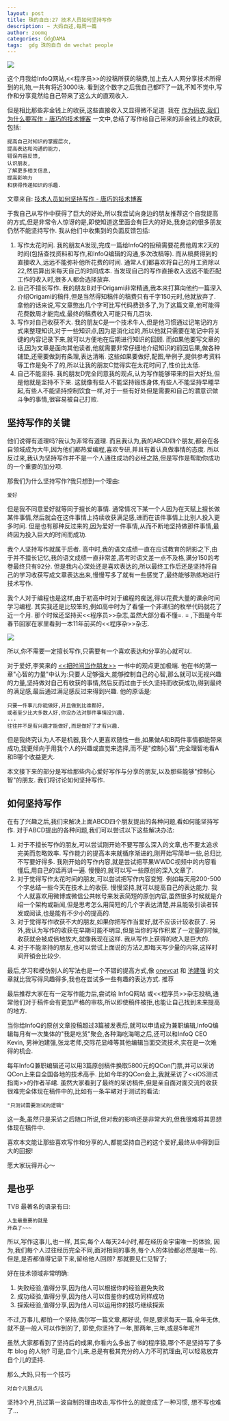 ```yaml
---
layout: post
title: 珠的自白:27 技术人员如何坚持写作
description: ~ 大妈自述,每周一篇
author: zoomq
categories: GdgDAMA
tags:  gdg 珠的自白 dm wechat people
---
```


![](http://blog.devtang.com/images/writing.jpg)

这个月我给InfoQ网站,<<程序员>>的投稿所获的稿费,加上去人人网分享技术所得到的礼物,一共有将近3000块. 看到这个数字之后我自己都吓了一跳,不知不觉中,写作和分享竟然给自己带来了这么大的直观收入. 

但是相比那些非金钱上的收获,这些直接收入又显得微不足道. 我在
[作为码农,我们为什么要写作 - 唐巧的技术博客](http://blog.devtang.com/blog/2014/01/08/why-we-need-write/)
一文中,总结了写作给自己带来的非金钱上的收获,包括:

    提高自己对知识的掌握层次,
    提高表达和沟通的能力,
    错误内容反馈,
    认识朋友,
    了解更多相关信息,
    提高影响力
    和获得传递知识的乐趣. 


<!--more-->

文章来自: [技术人员如何坚持写作 - 唐巧的技术博客](http://blog.devtang.com/blog/2014/05/24/how-to-persist-writing/)


于我自己从写作中获得了巨大的好处,所以我尝试向身边的朋友推荐这个自我提高的方式,但是非常令人惊讶的是,即使知道这里面会有巨大的好处,我身边的很多朋友仍然不能坚持写作. 我从他们中收集到的负面反馈包括:

1. 写作太花时间. 我的朋友A发现,完成一篇给InfoQ的投稿需要花费他周末2天的时间(包括查找资料和写作,和InfoQ编辑的沟通,多次改稿等). 而从稿费得到的直接收入,远远不能弥补他所花费的时间. 通常人们都喜欢将自己的月工资除以22,然后算出来每天自己的时间成本. 当发现自己的写作直接收入远远不能匹配工作的收入时,很多人都会选择放弃. 
1. 自己不擅长写作. 我的朋友B对于Origami非常精通,我本来打算向他约一篇深入介绍Origami的稿件,但是当然得知稿件的稿费只有千字150元时,他就放弃了. 拿他的话来说,写文章憋出几个字可比写代码费劲多了,为了这篇文章,他可能得花费数周才能完成,最终的稿费收入可能只有几百块. 
1. 写作对自己收获不大. 我的朋友C是一个技术牛人,但是他习惯通过记笔记的方式来整理知识,对于一些知识点,因为是消化过的,所以他就只需要在笔记中将关键的内容记录下来,就可以方便地在后期进行知识的回顾. 而如果他要写文章的话,因为文章是面向其他读者,他就需要非常仔细地介绍知识的前因后果,做各种铺垫,还需要做到有条理,表达清晰. 这些如果要做好,配图,举例子,提供参考资料等工作是免不了的,所以让我的朋友C觉得实在太花时间了,性价比太低. 
1. 自己不能坚持. 我的朋友D完全同意我的观点,认为写作能够带来的巨大好处,但是他就是坚持不下来. 这就像有些人不能坚持锻炼身体,有些人不能坚持早睡早起,有些人不能坚持控制饮食一样,对于一些有好处但是需要和自己的潜意识做斗争的事情,很容易被自己打败. 

## 坚持写作的关键

他们说得有道理吗?我认为非常有道理. 而且我认为,我的ABCD四个朋友,都会在各自领域成为大牛,因为他们都热爱编程,喜欢专研,并且有着认真做事情的态度. 所以反过来,我认为坚持写作并不是一个人通往成功的必经之路,但是写作是帮助你成功的一个重要的加分项. 

那我们为什么坚持写作?我只想到一个理由:

    爱好

但是我不同意爱好就等同于擅长的事情. 通常情况下某一个人因为在天赋上擅长做某件事情,然后就会在这件事情上持续收获满足感,进而在该件事情上比别人投入更多时间. 但是也有那种反过来的,因为爱好一件事情,从而不断地坚持做那件事情,最终因为投入巨大的时间而成功. 

我个人坚持写作就属于后者. 高中时,我的语文成绩一直在应试教育的阴影之下,由于并不擅长记忆,我的语文成绩一直非常差,高考时语文差一点不及格,满分150的考卷最终只有92分. 但是我内心深处还是喜欢表达的,所以最终工作后还是坚持将自己的学习收获写成文章表达出来,慢慢写多了就有一些感觉了,最终能够熟练地进行技术写作. 

我个人对于编程也是这样,由于初高中时对于编程的痴迷,得以花费大量的课余时间学习编程. 其实我还是比较笨的,例如高中时为了看懂一个非递归的枚举代码就花了近一个月. 那个时候还坚持买<<程序员>>杂志,虽然大部分看不懂=. = ,下图是今年春节回家在家里看到一本11年前买的<<程序杂>>杂志. 

![](http://blog.devtang.com/images/programmer-2003.jpg)

所以,你不需要一定擅长写作,只需要有一个喜欢表达和分享的心就可以. 

对于爱好,李笑来的
[<<把时间当作朋友>>](http://book.douban.com/subject/3609132/)
一书中的观点更加极端. 他在书的第一章"心智的力量"中认为:只要人足够强大,能够控制自己的心智,那么就可以无视兴趣的力量,坚持做对自己有收获的事情,然后反而过由于长久坚持而收获成功,得到最终的满足感,最后通过满足感反过来得到兴趣. 他的原话是:

    只要一件事儿你能做好,并且做到比谁都好,
    或者至少比大多数人好,你没办法对那件事情没兴趣. 
    ...
    往往并不是有兴趣才能做好,而是做好了才有兴趣. 

但是我终究认为人不是机器,我个人更喜欢随性一些,如果做A和B两件事情都能带来成功,我更倾向于用我个人的兴趣或直觉来选择,而不是"控制心智",完全理智地看A和B哪个收益更大. 

本文接下来的部分是写给那些内心爱好写作与分享的朋友,以及那些能够"控制心智"的朋友. 我们将讨论如何坚持写作. 


## 如何坚持写作

在有了兴趣之后,我们来解决上面ABCD四个朋友提出的各种问题,看如何能坚持写作. 对于ABCD提出的各种问题,我们可以尝试以下这些解决办法:

1. 对于不擅长写作的朋友,可以尝试刚开始不要写那么深入的文章,也不要太追求完美而忽略效率. 写作能力的提高本来就循序渐进的,刚开始写简单一些,总归比不写要好得多. 我刚开始的写作内容,就是尝试把苹果WWDC视频中的内容看懂后,用自己的话再讲一遍. 慢慢的,就可以写一些原创的深入文章了. 
1. 对于觉得写作太花时间的朋友,可以尝试把写作内容变短. 例如每天用200-500个字总结一些今天在技术上的收获. 慢慢坚持,就可以提高自己的表达能力. 我个人就喜欢用微博或微信公共帐号来发表简短的原创内容,虽然很多时候就是介绍一个架构或新闻,但是思考怎么用简短的几个字表达清楚,并且能吸引读者转发或阅读,也是能有不少小的提高的. 
1. 对于觉得写作收获不大的朋友,如果你把写作当爱好,就不应该计较收获了. 另外,我认为写作的收获在早期可能不明显,但是当你的写作积累了一定量的时候,收获就会被成倍地放大,就像我现在这样. 我从写作上获得的收入是巨大的. 
1. 对于不能坚持的朋友,也可以尝试上面说的方法2,即每天写少量的内容,这样时间开销会比较少. 

最后,学习和模仿别人的写法也是一个不错的提高方式,像 
[onevcat](http://onevcat.com/) 和 
[池建强](http://macshuo.com/)
 的文章就比我写得风趣得多,我也在尝试多一些有趣的表达方式. 
推荐

最后推荐大家在有一定写作能力后,尝试给 InfoQ网站 或<<程序员>>杂志投稿,通常他们对于稿件会有更加严格的审核,所以即使稿件被拒,也能让自己找到未来提高的地方. 

当你给InfoQ的原创文章投稿超过3篇被发表后,就可以申请成为兼职编辑,InfoQ编辑每月有一次集体的"我是吃货"聚会,各种海吃海喝之后,还可以和InfoQ CEO Kevin, 男神池建强,张龙老师,交际花显峰等其他编辑当面交流技术,实在是一次难得的机会. 

每年InfoQ兼职编辑还可以用3篇原创稿件换取5800元的QCon门票,并可以采访QCon上来自全国各地的技术高手. 比如今年的QCon会上,我就采访了<<iOS测试指南>>的作者羋峮. 虽然大家看到了最终的采访稿件,但是亲自面对面交流的收获很难完全体现在稿件中的,比如有一条羋峮对于测试的看法:

    "只测试需要测试的逻辑"

这一条,虽然只是采访之后随口所说,但对我的影响还是非常大的,但我很难将其思想体现在稿件中. 

喜欢本文能让那些喜欢写作和分享的人,都能坚持自己的这个爱好,最终从中得到巨大的回报!

愿大家玩得开心～


## 是也乎

TVB 最著名的语录有曰:

    人生最重要的就是
    开森了~~~

所以,写作这事儿,也一样,
其实,每个人每天24小时,都在经历全宇宙唯一的体验,
因为,我们每个人过往经历完全不同,面对相同的事务,每个人的体验都必然是唯一的.
但是,是否都值得记录下来,留给他人回顾?
那就要见仁见智了;

好在技术领域非常明确:

1. 失败经验,值得分享,因为他人可以根据你的经验避免失败
1. 成功经验,值得分享,因为他人可以借鉴你的成功同样成功
1. 探索经验,值得分享,因为他人可以运用你的技巧继续探索

不过,万事儿,都怕一个坚持,偶尔写一篇文章,都好说,
但是,要求每天一篇,全年无休,就不是一般人可以作到的了,
即使,你坚持了一年,那两年,三年,或是5年呢?!

虽然,大家都看到了坚持后的成果,你看内么多出了书的程序猿,哪个不是坚持写了多年 blog 的人物?
可是,自个儿来,总是有极其充分的人力不可抗理由,可以轻易放弃自个儿的坚持.

那么,大妈,只有一个技巧

    对自个儿狠点儿

坚持3个月,抗过第一波自制的理由攻击,写作什么的就变成了一种习惯,
想不写也难了...



